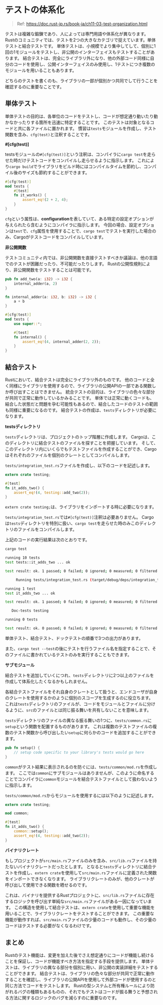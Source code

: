# テストの体系化

> Ref: https://doc.rust-jp.rs/book-ja/ch11-03-test-organization.html

テストは複雑な鍛錬であり、人によっては専門用語や体系化が異なります。
Rustのコミュニティでは、テストを2つの大きなカテゴリで捉えています。単体テストと結合テストです。
単体テストは、小規模でより集中してして、個別に1回の1モジュールをテストし、非公開のインターフェイスもテストすることがあります。
結合テストは、完全にライブラリ外になり、他の外部コード同様に自分のコードを使用し、公開インターフェイスのみ使用し、1テストにつき複数のモジュールを用いることもあります。

どちらのテストを書くのも、ライブラリの一部が個別かつ共同でして行うことを確認するのに重要なことです。

## 単体テスト

単体テストの目的は、各単位のコードをテストし、コードが想定通り動いたり動かなかったりする箇所を迅速に特定することです。
このテストは対象となるコードと共に各ファイルに置かれます。
慣習は`tests`モジュールを作成し、テスト関数を含み、`cfg(test)`と注釈することです。


**#[cfg(test)]** 

testsモジュールの`#[cfg(test)]`という注釈は、コンパイラに`cargo test`を走らせた時だけテストコードをコンパイルし走らせるように指示します。
これにより`cargo build`でライブラリをビルド時にはコンパイルタイムを節約し、コンパイル後のサイズも節約することができます。

```rust
#[cfg(test)]
mod tests {
    #[test]
    fn it_works() {
        assert_eq!(2 + 2, 4);
    }
}
```

`cfg`という属性は、**configuration**を表していて、ある特定の設定オプションが与えられたら含むようにコンパイラに指示します。
今回の場合、設定オプションは`test`で、`cfg`属性を使用することで、`cargo test`でテストを実行した場合のみ、Cargoがテストコードをコンパイルしています。

**非公開関数** 

テストコミュニティ内では、非公開関数を直接テストすべきか議論は、他の言語でのテストが困難だったり、不可能だったりします。
Rustの公開性規則により、非公開関数をテストすることは可能です。

```rust
pub fn add_two(a: i32) -> i32 {
    internal_adder(a, 2)
}

fn internal_adder(a: i32, b: i32) -> i32 {
    a + b
}

#[cfg(test)]
mod tests {
    use super::*;

    #[test]
    fn internal() {
        assert_eq!(4, internal_adder(2, 2));
    }
}
```

## 結合テスト

Rustにおいて、結合テストは完全にライブラリ外のものです。
他のコードと全く同様にライブラリを使用するので、ライブラリの公開APIの一部である関数しか呼び出すことはできません。
統合テストの目的は、ライブラリの色々な部分が共同で正常に動作しているかみることです。
単体では正常に動くコードも、結合した状態だと問題を孕む可能性もあるので、結合したコードのテストの範囲も同様に重要になるのです。
結合テストの作成は、`tests`ディレクトリが必要になります。

**testsディレクトリ** 

`tests`ディレクトリは、プロジェクトのトップ階層に作成します。
Cargoは、このディレクトリに結合テストのファイルを探すことを把握しています。
そして、このディレクトリ内にいくらでもテストファイルを作成することができ、Cargoはそれぞれのファイルを個別のクレートとしてコンパイルします。

`tests/integration_test.rs`ファイルを作成し、以下のコードを記述します。

```rust
extern crate testing;

#[test]
fn it_adds_two() {
    assert_eq!(4, testing::add_two(2));
}
```

`extern crate testing;`は、ライブラリをインポートする時に必要になります。

`tests/integration_test.rs`では`#[cfg(test)]`注釈は必要ありません。
Cargoは`tests`ディレクトリを特別に扱い、`cargo test`を走らせた時のみこのディレクトリのファイルをコンパイルします。

上記のコードの実行結果は次のとおりです。

```bash
cargo test

running 10 tests
test tests::it_adds_two ... ok

test result: ok. 1 passed; 0 failed; 0 ignored; 0 measured; 0 filtered out; finished in 0.00s

     Running tests/integration_test.rs (target/debug/deps/integration_test-770fb491099cb155)

running 1 test
test it_adds_two ... ok

test result: ok. 1 passed; 0 failed; 0 ignored; 0 measured; 0 filtered out; finished in 0.00s

   Doc-tests testing

running 0 tests

test result: ok. 0 passed; 0 failed; 0 ignored; 0 measured; 0 filtered out; finished in 0.00s
```

単体テスト、結合テスト、ドックテストの順番で3つの出力があります。

また、`cargo test --test`の後にテストを行うファイル名を指定することで、そのファイルに書かれているテストのみを実行することもできます。

**サブモジュール**

結合テストを追加していくにつれ、`tests`ディレクトリに2つ以上のファイルを作成して体系化したくなるかもしれません。

各結合テストファイルをそれ自身のクレートとして扱うと、エンドユーザが自身のクレートを使用するかのように個別のスコープを生成するのに役立ちます。
これは`tests`ディレクトリのファイルが、コードをモジュールとファイルに分けるように、`src`のファイルとは同じ振る舞いを共有しないことを意味します。

`tests`ディレクトリのファイルの異なる振る舞いの1つに、`tests/common.rs`に`setup`という関数を配置するものがあります。
これは複数のテストファイルの複数のテスト関数から呼び出したい`setup`に何らかのコードを追加することができます。

```rust
pub fn setup() {
    // setup code specific to your library's tests would go here
}
```

`common`がテスト結果に表示されるのを防ぐには、`tests/common/mod.rs`を作成します。
ここでは`common`にサブモジュールはありませんが、このように命名することでコンパイラに`common`モジュールを結合テストファイルとして扱わないように指示します。

`tests/common/mod.rs`からモジュールを使用するには以下のように記述します。

```rust
extern crate testing;

mod common;

#[test]
fn it_adds_two() {
    common::setup();
    assert_eq!(4, testing::add_two(2));
}
```

**バイナリクレート**

もしプロジェクトが`src/main.rs`ファイルのみを含み、`src/lib.rs`ファイルを持たないバイナリクレートだったとします。
となると`tests`ディレクトリに結合テストを作成し、`extern crate`を使用して`src/main.rs`ファイルに定義された関数をインポートできなくなります。
ライブラリクレートのみが、他のクレートが呼び出して使用できる関数を晒せるのです。

これは、バイナリを提供するRustプロジェクトに、`src/lib.rs`ファイルに存在するロジックを呼び出す単純な`src/main.rs`ファイルがある一因になっています。
この構造を使用して結合テストは、`extern crate`を使用して重要な機能を用いることで、ライブラリクレートをテストすることができます。
この重要な機能が動作すれば、`src/main.rs`ファイルの少量のコードも動作し、その少量のコードはテストする必要がなくなるわけです。

## まとめ

Rustのテスト機能は、変更を加えた後でさえ想定通りにコードが機能し続けることを保証し、コードが機能すべき方法を指定する手段を提供します。
単体テストは、ライブラリの異なる部分を個別に用い、非公開の実装詳細をテストすることができます。
結合テストは、ライブラリの色々な部分が共同で正常に動作することを確認し、ライブラリの公開APIを使用して外部コードが使用するのと同じ方法でコードをテストします。
Rustの型システムと所有権ルールにより防がれるバグの種類もあるものの、それでもテストはコードが振る舞うと予想される方法に関するロジックのバグを減らすのに重要なのです。
